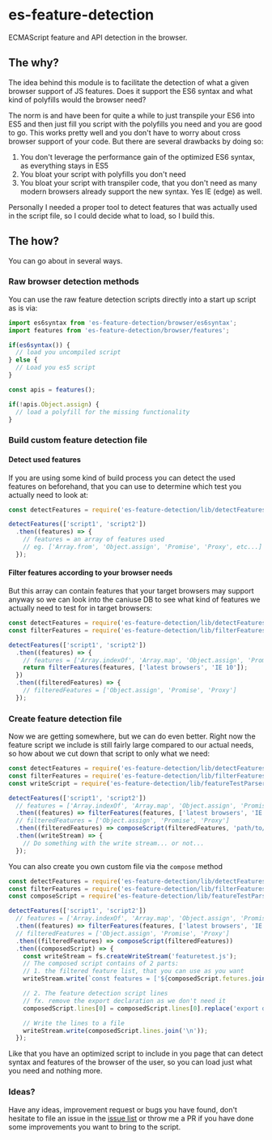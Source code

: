 # es-feature-detection
ECMAScript feature and API detection in the browser.

## The why?
The idea behind this module is to facilitate the detection of what a given browser
support of JS features. Does it support the ES6 syntax and what kind of polyfills
would the browser need?

The norm is and have been for quite a while to just transpile your ES6 into ES5 and
then just fill you script with the polyfills you need and you are good to go.
This works pretty well and you don't have to worry about cross browser support of
your code. But there are several drawbacks by doing so:

1. You don't leverage the performance gain of the optimized ES6 syntax, as everything stays in ES5
2. You bloat your script with polyfills you don't need
3. You bloat your script with transpiler code, that you don't need as many modern
browsers already support the new syntax. Yes IE (edge) as well.

Personally I needed a proper tool to detect features that was actually used in the script file,
so I could decide what to load, so I build this.

## The how?

You can go about in several ways.

### Raw browser detection methods
You can use the raw feature detection scripts directly into a start up script as is via:

```javascript
import es6syntax from 'es-feature-detection/browser/es6syntax';
import features from 'es-feature-detection/browser/features';

if(es6syntax()) {
  // load you uncompiled script
} else {
  // Load you es5 script
}

const apis = features();

if(!apis.Object.assign) {
  // load a polyfill for the missing functionality
}
```

### Build custom feature detection file

#### Detect used features

If you are using some kind of build process you can detect the used features on beforehand, that you can use to determine which test you actually need to look at:

```javascript
const detectFeatures = require('es-feature-detection/lib/detectFeatures');

detectFeatures(['script1', 'script2'])
  .then((features) => {
    // features = an array of features used
    // eg. ['Array.from', 'Object.assign', 'Promise', 'Proxy', etc...]
  });
```

#### Filter features according to your browser needs

But this array can contain features that your target browsers may support anyway
so we can look into the caniuse DB to see what kind of features we actually need
to test for in target browsers:

```javascript
const detectFeatures = require('es-feature-detection/lib/detectFeatures');
const filterFeatures = require('es-feature-detection/lib/filterFeatures');

detectFeatures(['script1', 'script2'])
  .then((features) => {
    // features = ['Array.indexOf', 'Array.map', 'Object.assign', 'Promise', 'Proxy']
    return filterFeatures(features, ['latest browsers', 'IE 10']);
  })
  .then((filteredFeatures) => {
    // filteredFeatures = ['Object.assign', 'Promise', 'Proxy']
  });
```

### Create feature detection file

Now we are getting somewhere, but we can do even better. Right now the feature script we include is still fairly large compared to our actual needs, so how about we cut down that
script to only what we need:

```javascript
const detectFeatures = require('es-feature-detection/lib/detectFeatures');
const filterFeatures = require('es-feature-detection/lib/filterFeatures');
const writeScript = require('es-feature-detection/lib/featureTestParser').write;

detectFeatures(['script1', 'script2'])
  // features = ['Array.indexOf', 'Array.map', 'Object.assign', 'Promise', 'Proxy']
  .then((features) => filterFeatures(features, ['latest browsers', 'IE 10']))
  // filteredFeatures = ['Object.assign', 'Promise', 'Proxy']
  .then((filteredFeatures) => composeScript(filteredFeatures, 'path/to/file.js'))
  .then((writeStream) => {
    // Do something with the write stream... or not...
  });
```


You can also create you own custom file via the `compose` method

```javascript
const detectFeatures = require('es-feature-detection/lib/detectFeatures');
const filterFeatures = require('es-feature-detection/lib/filterFeatures');
const composeScript = require('es-feature-detection/lib/featureTestParser').compose;

detectFeatures(['script1', 'script2'])
  // features = ['Array.indexOf', 'Array.map', 'Object.assign', 'Promise', 'Proxy']
  .then((features) => filterFeatures(features, ['latest browsers', 'IE 10']))
  // filteredFeatures = ['Object.assign', 'Promise', 'Proxy']
  .then((filteredFeatures) => composeScript(filteredFeatures))
  .then((composedScript) => {
    const writeStream = fs.createWriteStream('featuretest.js');
    // The composed script contains of 2 parts:
    // 1. the filtered feature list, that you can use as you want
    writeStream.write(`const features = ['${composedScript.fetures.join("',''")}'];\n`);

    // 2. The feature detection script lines
    // fx. remove the export declaration as we don't need it
    composedScript.lines[0] = composedScript.lines[0].replace('export default ', '');

    // Write the lines to a file
    writeStream.write(composedScript.lines.join('\n'));
  });
```

Like that you have an optimized script to include in you page that can detect syntax and features of the browser of the user, so you can load just what you need and nothing more.

### Ideas?
Have any ideas, improvement request or bugs you have found, don't hesitate to file an issue in the [issue list](https://github.com/Tokimon/es-feature-detection/issues) or throw me a PR if you have done some improvements you want to bring to the script.
